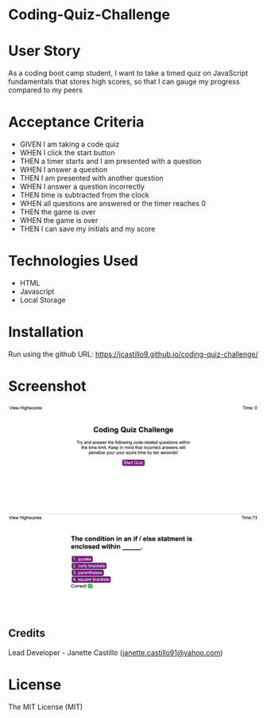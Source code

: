 # Coding-Quiz-Challenge

# User Story
As a coding boot camp student, I want to take a timed quiz on JavaScript fundamentals that stores high scores, so that I can gauge my progress compared to my peers

# Acceptance Criteria

* GIVEN I am taking a code quiz
* WHEN I click the start button
* THEN a timer starts and I am presented with a question
* WHEN I answer a question
* THEN I am presented with another question
* WHEN I answer a question incorrectly
* THEN time is subtracted from the clock
* WHEN all questions are answered or the timer reaches 0
* THEN the game is over
* WHEN the game is over
* THEN I can save my initials and my score

# Technologies Used
* HTML
* Javascript
* Local Storage

# Installation
Run using the github URL: https://jcastillo9.github.io/coding-quiz-challenge/

# Screenshot
<img src="Assets/images/homepage.png"/>
<img src="Assets/images/questionpage.png"/>

## Credits
 
Lead Developer - Janette Castillo (janette.castillo91@yahoo.com)

# License
 
The MIT License (MIT)
